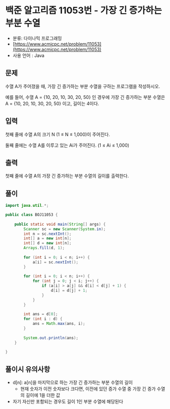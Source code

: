 # 백준 알고리즘 11053번 - 가장 긴 증가하는 부분 수열

- 분류: 다이나믹 프로그래밍
- [https://www.acmicpc.net/problem/11053](https://www.acmicpc.net/problem/11053)
- 사용 언어 : Java

## 문제

수열 A가 주어졌을 때, 가장 긴 증가하는 부분 수열을 구하는 프로그램을 작성하시오.

예를 들어, 수열 A = {10, 20, 10, 30, 20, 50} 인 경우에 가장 긴 증가하는 부분 수열은 A = {10, 20, 10, 30, 20, 50} 이고, 길이는 4이다.


## 입력

첫째 줄에 수열 A의 크기 N (1 ≤ N ≤ 1,000)이 주어진다.

둘째 줄에는 수열 A를 이루고 있는 Ai가 주어진다. (1 ≤ Ai ≤ 1,000)


## 출력

첫째 줄에 수열 A의 가장 긴 증가하는 부분 수열의 길이를 출력한다.


## 풀이

```java
import java.util.*;

public class BOJ11053 {
    
	public static void main(String[] args) {
		Scanner sc = new Scanner(System.in);
		int n = sc.nextInt();
		int[] a = new int[n];
		int[] d = new int[n];
		Arrays.fill(d, 1);
		
		for (int i = 0; i < n; i++) {
			a[i] = sc.nextInt();
		}
		
		for (int i = 0; i < n; i++) {
			for (int j = 0; j < i; j++) {
				if (a[i] > a[j] && d[i] < d[j] + 1) {
					d[i] = d[j] + 1;
				}
			}
		}
		
		int ans = d[0];
		for (int i : d) {
			ans = Math.max(ans, i);
		}
		
		System.out.println(ans);
	}
    
}
```

## 풀이시 유의사항

- d[n]: a[n]을 마지막으로 하는 가장 긴 증가하는 부분 수열의 길이
	- 현재 숫자가 이전 숫자보다 크다면, 이전에 있던 증가 수열 중 가장 긴 증가 수열의 길이에 1을 더한 값
- 자기 자신만 포함되는 경우도 길이 1인 부분 수열에 해당된다
